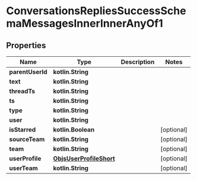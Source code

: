 
# ConversationsRepliesSuccessSchemaMessagesInnerInnerAnyOf1

## Properties
Name | Type | Description | Notes
------------ | ------------- | ------------- | -------------
**parentUserId** | **kotlin.String** |  | 
**text** | **kotlin.String** |  | 
**threadTs** | **kotlin.String** |  | 
**ts** | **kotlin.String** |  | 
**type** | **kotlin.String** |  | 
**user** | **kotlin.String** |  | 
**isStarred** | **kotlin.Boolean** |  |  [optional]
**sourceTeam** | **kotlin.String** |  |  [optional]
**team** | **kotlin.String** |  |  [optional]
**userProfile** | [**ObjsUserProfileShort**](ObjsUserProfileShort.md) |  |  [optional]
**userTeam** | **kotlin.String** |  |  [optional]




